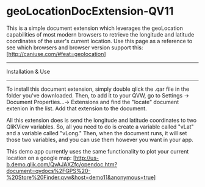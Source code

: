 geoLocationDocExtension-QV11
================
This is a simple document extension which leverages the geoLocation capabilities of most modern browsers to retrieve the longitude and latitude coordinates of the user's current location.
Use this page as a reference to see which browsers and browser version support this:
[http://caniuse.com/#feat=geolocation]

*********************************
Installation & Use
*********************************
To install this document extension, simply double qlick the .qar file in the folder you've downloaded.  Then, to add it to your QVW, go to Settings -> Document Properties...-> Extensions and find the "locate" document extenion in the list.  Add that extension to the document.

All this extension does is send the longitude and latitude coordinates to two QliKView variables. So, all you need to do is create a variable called "vLat" and a variable called "vLong."  Then, when the document runs, it will set those two variables, and you can use them however you want in your app.

This demo app currently uses the same functionality to plot your current location on a google map:
[http://us-b.demo.qlik.com/QvAJAXZfc/opendoc.htm?document=qvdocs%2FGPS%20-%20Store%20Finder.qvw&host=demo11&anonymous=true]